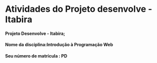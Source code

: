 # Atividades do Projeto desenvolve - Itabira
#### Projeto Desenvolve - Itabira;
#### Nome da disciplina:Introdução à Programação Web
#### Seu número de matrícula :  PD
